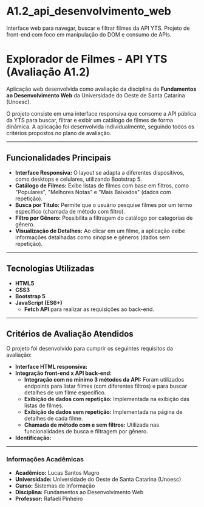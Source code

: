 # A1.2_api_desenvolvimento_web
Interface web para navegar, buscar e filtrar filmes da API YTS. Projeto de front-end com foco em manipulação do DOM e consumo de APIs.

# Explorador de Filmes - API YTS (Avaliação A1.2)

Aplicação web desenvolvida como avaliação da disciplina de **Fundamentos ao Desenvolvimento Web** da Universidade do Oeste de Santa Catarina (Unoesc).

O projeto consiste em uma interface responsiva que consome a API pública da YTS para buscar, filtrar e exibir um catálogo de filmes de forma dinâmica. A aplicação foi desenvolvida individualmente, seguindo todos os critérios propostos no plano de avaliação.

---

## Funcionalidades Principais

- **Interface Responsiva:** O layout se adapta a diferentes dispositivos, como desktops e celulares, utilizando Bootstrap 5.
- **Catálogo de Filmes:** Exibe listas de filmes com base em filtros, como "Populares", "Melhores Notas" e "Mais Baixados" (dados com repetição).
- **Busca por Título:** Permite que o usuário pesquise filmes por um termo específico (chamada de método com filtro).
- **Filtro por Gênero:** Possibilita a filtragem do catálogo por categorias de gênero.
- **Visualização de Detalhes:** Ao clicar em um filme, a aplicação exibe informações detalhadas como sinopse e gêneros (dados sem repetição).

---

## Tecnologias Utilizadas

- **HTML5**
- **CSS3**
- **Bootstrap 5**
- **JavaScript (ES6+)**
  - **Fetch API** para realizar as requisições ao back-end.

---

## Critérios de Avaliação Atendidos

O projeto foi desenvolvido para cumprir os seguintes requisitos da avaliação:

- **Interface HTML responsiva:**
- **Integração front-end x API back-end:**
  - **Integração com no mínimo 3 métodos da API:** Foram utilizados endpoints para listar filmes (com diferentes filtros) e para buscar detalhes de um filme específico.
  - **Exibição de dados com repetição:** Implementada na exibição das listas de filmes.
  - **Exibição de dados sem repetição:** Implementada na página de detalhes de cada filme.
  - **Chamada de método com e sem filtros:** Utilizada nas funcionalidades de busca e filtragem por gênero.
- **Identificação:**

---

### Informações Acadêmicas

- **Acadêmico:** Lucas Santos Magro
- **Universidade:** Universidade do Oeste de Santa Catarina (Unoesc)
- **Curso:** Sistemas de Informação
- **Disciplina:** Fundamentos ao Desenvolvimento Web
- **Professor:** Rafaeli Pinheiro
